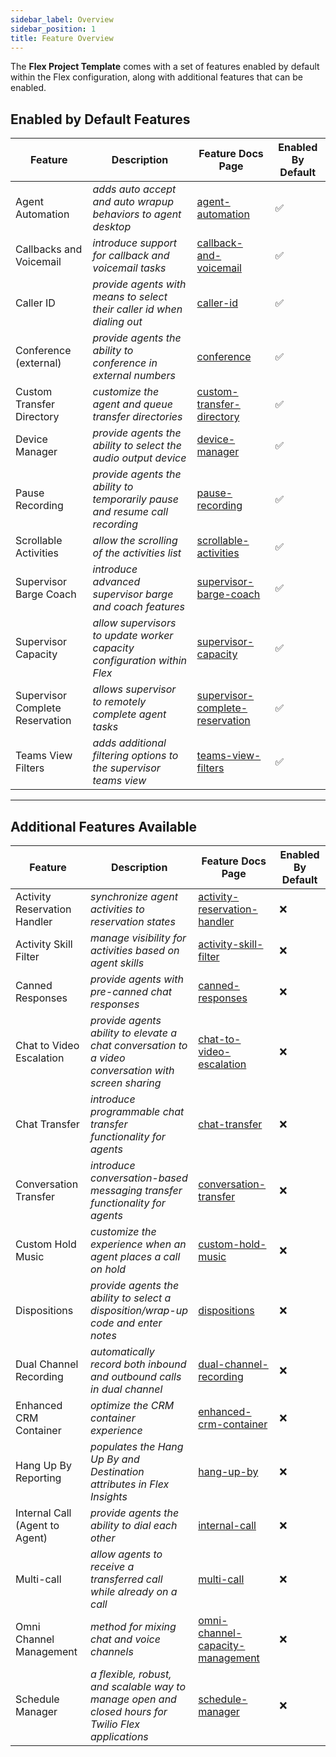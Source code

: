 ```yaml
---
sidebar_label: Overview
sidebar_position: 1
title: Feature Overview
---
```


The **Flex Project Template** comes with a set of features enabled by default within the Flex configuration, along with additional features that can be enabled.

## Enabled by Default Features

| Feature                         | Description                                                                 | Feature Docs Page                                                                               | Enabled By Default |
| ------------------------------- | --------------------------------------------------------------------------- | ----------------------------------------------------------------------------------------------- | ------------------ |
| Agent Automation                | _adds auto accept and auto wrapup behaviors to agent desktop_               | [agent-automation](/Feature%20Library/Flex%20V2/agent-automation)                               | ✅                 |
| Callbacks and Voicemail         | _introduce support for callback and voicemail tasks_                        | [callback-and-voicemail](/Feature%20Library/Flex%20V2/callback-and-voicemail)                   | ✅                 |
| Caller ID                       | _provide agents with means to select their caller id when dialing out_      | [caller-id](/Feature%20Library/Flex%20V2/caller-id)                                             | ✅                 |
| Conference (external)           | _provide agents the ability to conference in external numbers_              | [conference](/Feature%20Library/Flex%20V2/conference)                                           | ✅                 |
| Custom Transfer Directory       | _customize the agent and queue transfer directories_                        | [custom-transfer-directory](/Feature%20Library/Flex%20V2/custom-transfer-directory)             | ✅                 |
| Device Manager                  | _provide agents the ability to select the audio output device_              | [device-manager](/Feature%20Library/Flex%20V2/device-manager)                                   | ✅                 |
| Pause Recording                 | _provide agents the ability to temporarily pause and resume call recording_ | [pause-recording](/Feature%20Library/Flex%20V2/pause-recording)                                 | ✅                 |
| Scrollable Activities           | _allow the scrolling of the activities list_                                | [scrollable-activities](/Feature%20Library/Flex%20V2/scrollable-activities)                     | ✅                 |
| Supervisor Barge Coach          | _introduce advanced supervisor barge and coach features_                    | [supervisor-barge-coach](/Feature%20Library/Flex%20V2/supervisor-barge-coach)                   | ✅                 |
| Supervisor Capacity             | _allow supervisors to update worker capacity configuration within Flex_     | [supervisor-capacity](/Feature%20Library/Flex%20V2/supervisor-capacity)                         | ✅                 |
| Supervisor Complete Reservation | _allows supervisor to remotely complete agent tasks_                        | [supervisor-complete-reservation](/Feature%20Library/Flex%20V2/supervisor-complete-reservation) | ✅                 |
| Teams View Filters              | _adds additional filtering options to the supervisor teams view_            | [teams-view-filters](/Feature%20Library/Flex%20V2/teams-view-filters)                           | ✅                 |

---

## Additional Features Available

| Feature                        | Description                                                                                         | Feature Docs Page                                                                                 | Enabled By Default |
| ------------------------------ | --------------------------------------------------------------------------------------------------- | ------------------------------------------------------------------------------------------------- | ------------------ |
| Activity Reservation Handler   | _synchronize agent activities to reservation states_                                                | [activity-reservation-handler](/Feature%20Library/Flex%20V2/activity-reservation-handler)         | ❌                 |
| Activity Skill Filter          | _manage visibility for activities based on agent skills_                                            | [activity-skill-filter](/Feature%20Library/Flex%20V2/activity-skill-filter)                       | ❌                 |
| Canned Responses               | _provide agents with pre-canned chat responses_                                                     | [canned-responses](/Feature%20Library/Flex%20V2/canned-responses)                                 | ❌                 |
| Chat to Video Escalation       | _provide agents ability to elevate a chat conversation to a video conversation with screen sharing_ | [chat-to-video-escalation](/Feature%20Library/Flex%20V2/chat-to-video-escalation)                 | ❌                 |
| Chat Transfer                  | _introduce programmable chat transfer functionality for agents_                                     | [chat-transfer](/Feature%20Library/Flex%20V2/chat-transfer)                                       | ❌                 |
| Conversation Transfer          | _introduce conversation-based messaging transfer functionality for agents_                          | [conversation-transfer](/Feature%20Library/Flex%20V2/conversation-transfer)                       | ❌                 |
| Custom Hold Music              | _customize the experience when an agent places a call on hold_                                      | [custom-hold-music](/Feature%20Library/Flex%20V2/custom-hold-music)                               | ❌                 |
| Dispositions                   | _provide agents the ability to select a disposition/wrap-up code and enter notes_                   | [dispositions](/Feature%20Library/Flex%20V2/dispositions)                                         | ❌                 |
| Dual Channel Recording         | _automatically record both inbound and outbound calls in dual channel_                              | [dual-channel-recording](/Feature%20Library/Flex%20V2/dual-channel-recording)                     | ❌                 |
| Enhanced CRM Container         | _optimize the CRM container experience_                                                             | [enhanced-crm-container](/Feature%20Library/Flex%20V2/enhanced-crm-container)                     | ❌                 |
| Hang Up By Reporting           | _populates the Hang Up By and Destination attributes in Flex Insights_                              | [hang-up-by](/Feature%20Library/Flex%20V2/hang-up-by)                                             | ❌                 |
| Internal Call (Agent to Agent) | _provide agents the ability to dial each other_                                                     | [internal-call](/Feature%20Library/Flex%20V2/internal-call)                                       | ❌                 |
| Multi-call                     | _allow agents to receive a transferred call while already on a call_                                | [multi-call](/Feature%20Library/Flex%20V2/multi-call)                                             | ❌                 |
| Omni Channel Management        | _method for mixing chat and voice channels_                                                         | [omni-channel-capacity-management](/Feature%20Library/Flex%20V2/omni-channel-capacity-management) | ❌                 |
| Schedule Manager               | _a flexible, robust, and scalable way to manage open and closed hours for Twilio Flex applications_ | [schedule-manager](/Feature%20Library/Flex%20V2/schedule-manager)                                 | ❌                 |
